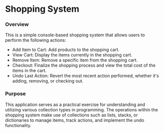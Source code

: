 # Shopping System
<h3> Overview</h3>
This is a simple console-based shopping system that allows users to perform the following actions:
<ul>
  <li>Add Item to Cart: Add products to the shopping cart.
 <li>View Cart: Display the items currently in the shopping cart.
 <li>Remove Item: Remove a specific item from the shopping cart.
 <li>Checkout: Finalize the shopping process and view the total cost of the items in the cart.
 <li>Undo Last Action: Revert the most recent action performed, whether it's adding, removing, or checking out.
</ul>
<h3> Purpose</h3>
This application serves as a practical exercise for understanding and utilizing various collection types in programming. The operations within the shopping system make use of collections such as lists, stacks, or dictionaries to manage items, track actions, and implement the undo functionality.
